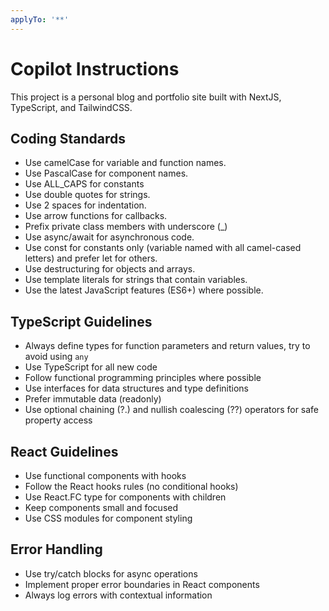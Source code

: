 ```yaml
---
applyTo: '**'
---
```


# Copilot Instructions

This project is a personal blog and portfolio site built with NextJS, TypeScript, and TailwindCSS.

## Coding Standards

- Use camelCase for variable and function names.
- Use PascalCase for component names.
- Use ALL_CAPS for constants
- Use double quotes for strings.
- Use 2 spaces for indentation.
- Use arrow functions for callbacks.
- Prefix private class members with underscore (\_)
- Use async/await for asynchronous code.
- Use const for constants only (variable named with all camel-cased letters) and prefer let for others.
- Use destructuring for objects and arrays.
- Use template literals for strings that contain variables.
- Use the latest JavaScript features (ES6+) where possible.

## TypeScript Guidelines

- Always define types for function parameters and return values, try to avoid using `any`
- Use TypeScript for all new code
- Follow functional programming principles where possible
- Use interfaces for data structures and type definitions
- Prefer immutable data (readonly)
- Use optional chaining (?.) and nullish coalescing (??) operators for safe property access

## React Guidelines

- Use functional components with hooks
- Follow the React hooks rules (no conditional hooks)
- Use React.FC type for components with children
- Keep components small and focused
- Use CSS modules for component styling

## Error Handling

- Use try/catch blocks for async operations
- Implement proper error boundaries in React components
- Always log errors with contextual information
